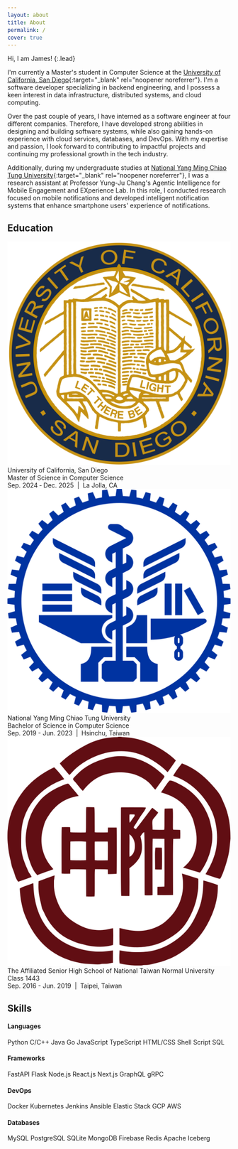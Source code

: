 ```yaml
---
layout: about
title: About
permalink: /
cover: true
---
```


Hi, I am James!
{:.lead}

I'm currently a Master's student in Computer Science at the [University of California, San Diego](https://ucsd.edu){:target="_blank" rel="noopener noreferrer"}. I'm a software developer specializing in backend engineering, and I possess a keen interest in data infrastructure, distributed systems, and cloud computing.

Over the past couple of years, I have interned as a software engineer at four different companies. Therefore, I have developed strong abilities in designing and building software systems, while also gaining hands-on experience with cloud services, databases, and DevOps. With my expertise and passion, I look forward to contributing to impactful projects and continuing my professional growth in the tech industry.

Additionally, during my undergraduate studies at [National Yang Ming Chiao Tung University](https://www.nycu.edu.tw){:target="_blank" rel="noopener noreferrer"}, I was a research assistant at Professor Yung-Ju Chang's Agentic Intelligence for Mobile Engagement and EXperience Lab. In this role, I conducted research focused on mobile notifications and developed intelligent notification systems that enhance smartphone users' experience of notifications. 


## <i class="fas fa-graduation-cap"></i> Education

<div class="education-container">
  <div class="education-item">
    <a href="https://ucsd.edu" target="_blank" rel="noopener noreferrer">
      <img src="/assets/img/ucsd_logo.png" alt="UCSD"/>
    </a>
    <div class="education-details">
      <div class="education-name">University of California, San Diego</div>
      <div class="education-degree">Master of Science in Computer Science</div>
      <div class="education-time">Sep. 2024 ‑ Dec. 2025 &nbsp;|&nbsp; La Jolla, CA</div>
    </div>
  </div>
  <div class="education-item">
    <a href="https://www.nycu.edu.tw" target="_blank" rel="noopener noreferrer">
      <img src="/assets/img/nycu_logo.png" alt="NYCU"/>
    </a>
    <div class="education-details">
      <div class="education-name">National Yang Ming Chiao Tung University</div>
      <div class="education-degree">Bachelor of Science in Computer Science</div>
      <div class="education-time">Sep. 2019 - Jun. 2023 &nbsp;|&nbsp; Hsinchu, Taiwan</div>
    </div>
  </div>
  <div class="education-item">
    <a href="https://www.hs.ntnu.edu.tw" target="_blank" rel="noopener noreferrer">
      <img src="/assets/img/hsnu_logo.png" alt="HSNU"/>
    </a>
    <div class="education-details">
      <div class="education-name">The Affiliated Senior High School of National Taiwan Normal University</div>
      <div class="education-degree">Class 1443</div>
      <div class="education-time">Sep. 2016 - Jun. 2019 &nbsp;|&nbsp; Taipei, Taiwan</div>
    </div>
  </div>
</div>


## <i class="fa-solid fa-gear"></i> Skills

<div class="skills-container">
  <div class="skills-column">
    <div class="languages-container">
      <h4 class="language-name">Languages</h4>
    </div>
    <div class="tags-container">
      <span class="tag">Python</span>
      <span class="tag">C/C++</span>
      <span class="tag">Java</span>
      <span class="tag">Go</span>
      <span class="tag">JavaScript</span>
      <span class="tag">TypeScript</span>
      <span class="tag">HTML/CSS</span>
      <span class="tag">Shell Script</span>
      <span class="tag">SQL</span>
    </div>
    <div class="languages-container">
      <h4 class="language-name">Frameworks</h4>
    </div>
    <div class="tags-container">
      <span class="tag">FastAPI</span>
      <span class="tag">Flask</span>
      <span class="tag">Node.js</span>
      <span class="tag">React.js</span>
      <span class="tag">Next.js</span>
      <span class="tag">GraphQL</span>
      <span class="tag">gRPC</span>
    </div>

  </div>
  <div class="skills-column">
    <div class="languages-container">
      <h4 class="language-name">DevOps</h4>
    </div>
    <div class="tags-container">
      <span class="tag">Docker</span>
      <span class="tag">Kubernetes</span>
      <span class="tag">Jenkins</span>
      <span class="tag">Ansible</span>
      <span class="tag">Elastic Stack</span>
      <span class="tag">GCP</span>
      <span class="tag">AWS</span>
    </div>
    <div class="languages-container">
      <h4 class="language-name">Databases</h4>
    </div>
    <div class="tags-container">
      <span class="tag">MySQL</span>
      <span class="tag">PostgreSQL</span>
      <span class="tag">SQLite</span>
      <span class="tag">MongoDB</span>
      <span class="tag">Firebase</span>
      <span class="tag">Redis</span>
      <span class="tag">Apache Iceberg</span>
    </div>
  </div>
</div>


<!-- ## <i class="fa-solid fa-earth-americas"></i> Languages

<div class="languages-container">
  <h4 class="language-name">Chinese</h4>
  <i class="icon-star-full language-stars"></i> 
  <i class="icon-star-full language-stars"></i> 
  <i class="icon-star-full language-stars"></i> 
  <i class="icon-star-full language-stars"></i> 
  <i class="icon-star-full language-stars"></i>
</div>

<div class="languages-container">
  <h4 class="language-name">English</h4>
  <i class="icon-star-full language-stars"></i> 
  <i class="icon-star-full language-stars"></i> 
  <i class="icon-star-full language-stars"></i> 
  <i class="icon-star-full language-stars"></i> 
  <i class="icon-star-empty language-stars"></i>
</div> -->
